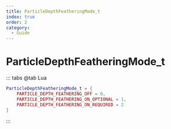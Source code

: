 ```yaml
---
title: ParticleDepthFeatheringMode_t
index: true
order: 2
category:
  - Guide
---
```


# ParticleDepthFeatheringMode_t
::: tabs
@tab Lua
```lua
ParticleDepthFeatheringMode_t = {
    PARTICLE_DEPTH_FEATHERING_OFF = 0,
    PARTICLE_DEPTH_FEATHERING_ON_OPTIONAL = 1,
    PARTICLE_DEPTH_FEATHERING_ON_REQUIRED = 2
}
```
:::
